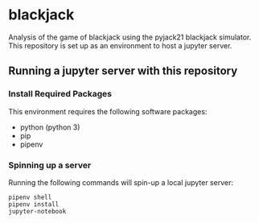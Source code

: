 # blackjack

Analysis of the game of blackjack using the pyjack21 blackjack simulator.
This repository is set up as an environment to host a jupyter server.

## Running a jupyter server with this repository

### Install Required Packages

This environment requires the following software packages:
+ python (python 3)
+ pip
+ pipenv

### Spinning up a server
Running the following commands will spin-up a local jupyter server:

```
pipenv shell
pipenv install
jupyter-notebook
```

